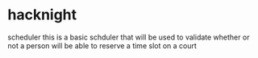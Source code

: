 # hacknight
scheduler
this is a basic schduler that will be used to validate whether or not a person will be able to reserve a time slot on a court
